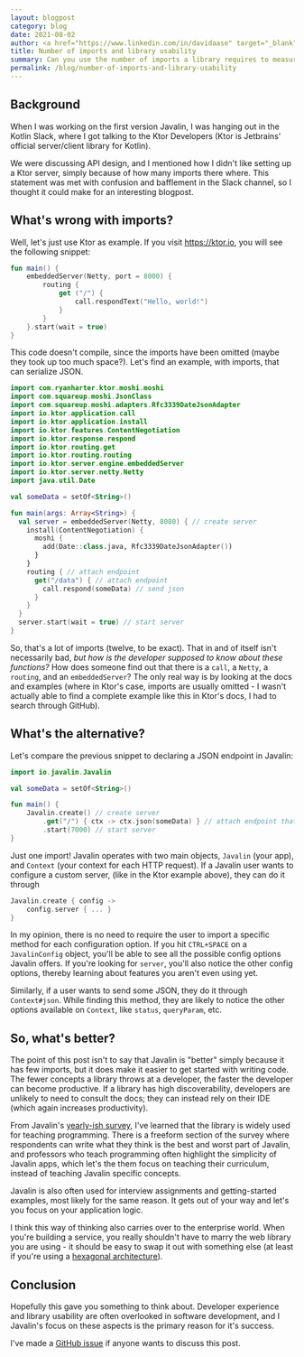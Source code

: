 ```yaml
---
layout: blogpost
category: blog
date: 2021-08-02
author: <a href="https://www.linkedin.com/in/davidaase" target="_blank">David Åse</a>
title: Number of imports and library usability
summary: Can you use the number of imports a library requires to measure its usability?
permalink: /blog/number-of-imports-and-library-usability
---
```


## Background

When I was working on the first version Javalin, I was hanging out in the Kotlin Slack,
where I got talking to the Ktor Developers
(Ktor is Jetbrains' official server/client library for Kotlin).

We were discussing API design, and I mentioned how I didn't like setting up a Ktor server, simply
because of how many imports there where. This statement was met with confusion and bafflement in
the Slack channel, so I thought it could make for an interesting blogpost.

## What's wrong with imports?
Well, let's just use Ktor as example. If you visit https://ktor.io,
you will see the following snippet:

```kotlin
fun main() {
	embeddedServer(Netty, port = 8000) {
		routing {
			get ("/") {
				call.respondText("Hello, world!")
			}
		}
	}.start(wait = true)
}
```

This code doesn't compile, since the imports have been omitted (maybe they took up too much space?).
Let's find an example, with imports, that can serialize JSON.

```kotlin
import com.ryanharter.ktor.moshi.moshi
import com.squareup.moshi.JsonClass
import com.squareup.moshi.adapters.Rfc3339DateJsonAdapter
import io.ktor.application.call
import io.ktor.application.install
import io.ktor.features.ContentNegotiation
import io.ktor.response.respond
import io.ktor.routing.get
import io.ktor.routing.routing
import io.ktor.server.engine.embeddedServer
import io.ktor.server.netty.Netty
import java.util.Date

val someData = setOf<String>()

fun main(args: Array<String>) {
  val server = embeddedServer(Netty, 8080) { // create server
    install(ContentNegotiation) {
      moshi {
        add(Date::class.java, Rfc3339DateJsonAdapter())
      }
    }
    routing { // attach endpoint
      get("/data") { // attach endpoint
        call.respond(someData) // send json
      }
    }
  }
  server.start(wait = true) // start server
}
```

So, that's a lot of imports (twelve, to be exact). That in and of itself isn't necessarily bad,
*but how is the developer supposed to know about these functions?*
How does someone find out that there is a `call`, a `Netty`, a `routing`, and an `embeddedServer`?
The only real way is by looking at the docs and examples
(where in Ktor's case, imports are usually omitted - I wasn't actually able to find a
complete example like this in Ktor's docs, I had to search through GitHub).

## What's the alternative?
Let's compare the previous snippet to declaring a JSON endpoint in Javalin:

```kotlin
import io.javalin.Javalin

val someData = setOf<String>()

fun main() {
    Javalin.create() // create server
        .get("/") { ctx -> ctx.json(someData) } // attach endpoint that serves json
        .start(7000) // start server
}
```

Just one import! Javalin operates with two main objects, `Javalin` (your app), and
`Context` (your context for each HTTP request).
If a Javalin user wants to configure a custom server,
(like in the Ktor example above), they can do it through

```kotlin
Javalin.create { config ->
    config.server { ... }
}
```

In my opinion, there is no need to require the user to import a specific
method for each configuration option. If you hit `CTRL+SPACE` on a `JavalinConfig`
object, you'll be able to see all the possible config options Javalin offers.
If you're looking for `server`, you'll also notice the other config options,
thereby learning about features you aren't even using yet.

Similarly, if a user wants to send some JSON, they do it through `Context#json`.
While finding this method, they are likely to notice the other options available
on `Context`, like `status`, `queryParam`, etc.

## So, what's better?
The point of this post isn't to say that Javalin is "better" simply because
it has few imports, but it does make it easier to get started with writing code.
The fewer concepts a library throws at a developer, the faster the developer can become productive.
If a library has high discoverability, developers are unlikely to need to consult the docs;
they can instead rely on their IDE (which again increases productivity).

From Javalin's [yearly-ish survey](https://javalin.io/blog/javalin-user-survey-2020), I've learned
that the library is widely used for teaching programming. There is a freeform section of the
survey where respondents can write what they think is the best and worst part of Javalin,
and professors who teach programming often highlight the simplicity of Javalin apps, which
let's the them focus on teaching their curriculum, instead of teaching Javalin specific concepts.

Javalin is also often used for interview assignments and getting-started examples, most
likely for the same reason. It gets out of your way and let's you focus on your
application logic.

I think this way of thinking also carries over to the enterprise world. When you're building
a service, you really shouldn't have to marry the web library you are using - it
should be easy to swap it out with something else (at least if you're using a
[hexagonal architecture](https://en.wikipedia.org/wiki/Hexagonal_architecture_(software))).

## Conclusion
Hopefully this gave you something to think about. Developer experience and library usability
are often overlooked in software development, and I Javalin's focus on these
aspects is the primary reason for it's success.

I've made a [GitHub issue](https://github.com/javalin/javalin.github.io/issues/109)
if anyone wants to discuss this post.
